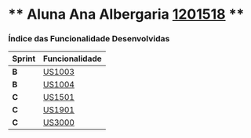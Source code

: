 ** Aluna Ana Albergaria [1201518](./) ** 
===============================


### Índice das Funcionalidade Desenvolvidas ###


| Sprint | Funcionalidade   |
|--------|------------------|
| **B**  | [US1003](US1003) |
| **B**  | [US1004](US1004) |
| **C**  | [US1501](US1501) |
| **C**  | [US1901](US1901) |
| **C**  | [US3000](US3000) |